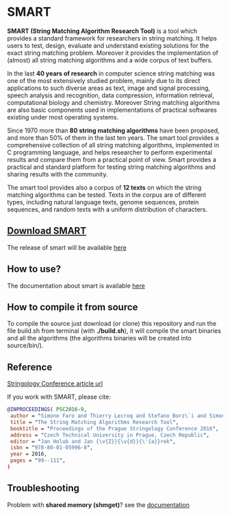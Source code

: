 # SMART
**SMART (String Matching Algorithm Research Tool)** is a tool which provides a standard framework for researchers in string matching. It helps users to test, design, evaluate and understand existing solutions for the exact string matching problem. Moreover it provides the implementation of (almost) all string matching algorithms and a wide corpus of text buffers.

In the last **40 years of research** in computer science string matching was one of the most extensively studied problem, mainly due to its direct applications to such diverse areas as text, image and signal processing, speech analysis and recognition, data compression, information retrieval, computational biology and chemistry. Moreover String matching algorithms are also basic components used in implementations of practical softwares existing under most operating systems.

Since 1970 more than **80 string matching algorithms** have been proposed, and more than 50% of them in the last ten years. The smart tool provides a comprehensive collection of all string matching algorithms, implemented in C programming language, and helps researcher to perform experimental results and compare them from a practical point of view. Smart provides a practical and standard platform for testing string matching algorithms and sharing results with the community.

The smart tool provides also a corpus of **12 texts** on which the string matching algorithms can be tested. Texts in the corpus are of different types, including natural language texts, genome sequences, protein sequences, and random texts with a uniform distribution of characters.

## [Download SMART](https://github.com/smart-tool/smart/releases)
The release of smart will be available [here](https://github.com/smart-tool/smart/releases)

## How to use?
The documentation about smart is available [here](https://www.dmi.unict.it/faro/smart/howto.php)

## How to compile it from source
To compile the source just download (or clone) this repository and run the file build.sh from terminal (with **./build.sh**), it will compile the smart binaries and all the algorithms (the algorithms binaries will be created into source/bin/).

## Reference

[Stringology Conference article url](https://www.stringology.org/event/2016/p09.html)

If you work with SMART, please cite:
```BibTeX
@INPROCEEDINGS( PSC2016-9, 
 author = "Simone Faro and Thierry Lecroq and Stefano Borz\`i and Simone Di Mauro and Alessandro Maggio",
 title = "The String Matching Algorithms Research Tool",
 booktitle = "Proceedings of the Prague Stringology Conference 2016",
 address = "Czech Technical University in Prague, Czech Republic",
 editor = "Jan Holub and Jan {\v{Z}}{\v{d}}{\'{a}}rek",
 isbn = "978-80-01-05996-8",
 year = 2016,
 pages = "99--111",
)
```

## Troubleshooting

Problem with **shared memory (shmget)**? see the [documentation](https://www.dmi.unict.it/faro/smart/howto.php)
